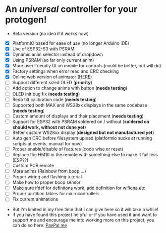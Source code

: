 # An *universal* controller for your protogen!
- Beta version (no idea if it works now)
- [x] PlatformIO based for ease of use (no longer Arduino IDE)
- [x] Use of ESP32-S3 with PSRAM
- [x] Dynamic anim selector instead of dropdown
- [x] Using PSRAM (so far only current anim)
- [x] More user-friendly UI on mobile for controls (could be better, but will do)
- [x] Factory settings when error read and CRC checking
- [x] Online web version of animator ([HERE](https://foxxo.cz/proto/animator.html))
- [ ] Support different sized OLED (**priority**)
- [ ] Add option to change anims with button (**needs testing**)
- [ ] OLED init bug fix (**needs testing**)
- [ ] Redo tilt calibration code (**needs testing**)
- [ ] Supported both MAX and WS28xx displays in the same codebase (**needs testing**)
- [ ] Custom amount of displays and their placement (**needs testing**)
- [ ] Support for ESP32 with PSRAM soldered on / without (**soldered on should work, without not done yet**)
- [ ] Better custom WS28xx display (**designed but not manufactured yet**)
- [ ] Auto gen CRC before filesystem upload (platformio sucks at running scripts at events, manual for now)
- [ ] Proper enable/disable of features (code wise or reset)
- [ ] Replace the HM10 in the remote with something else to make it fail less (ESP??)
- [ ] Custom PCB remote
- [ ] More anims (Rainbow from boop,...)
- [ ] Proper wiring and flashing tutorial
- [ ] Make how to proper boop sensor
- [ ] Make sure ifdef for definitons work, add definition for wifiena etc
- [ ] Proper partition tables for microcontrollers
- [ ] Fix current animations
  
- But I'm limited in my free time that I can give here so it will take a while!
- If you have found this project helpful or if you have used it and want to support me and encourage me into working more on this project, you can do so here: [PayPal.me](https://paypal.me/NCPlyn)
